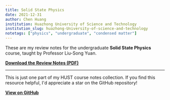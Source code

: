 ```yaml
---
title: Solid State Physics
date: 2021-12-31
author: Chen Huang
institution: Huazhong University of Science and Technology
institution_slug: huazhong-University-of-science-and-technology
notetags: ["physics", "undergraduate", "condensed matter"]
---
```


These are my review notes for the undergraduate **Solid State Physics** course, taught by Professor Liu-Song Yuan.

[**Download the Review Notes (PDF)**](/notes/solid-state-physics/pdf/review-solid-state-physics.pdf)

---

This is just one part of my HUST course notes collection. If you find this resource helpful, I'd appreciate a star on the GitHub repository!

[**View on GitHub**](https://github.com/chenx820/HUST-course-notes)
